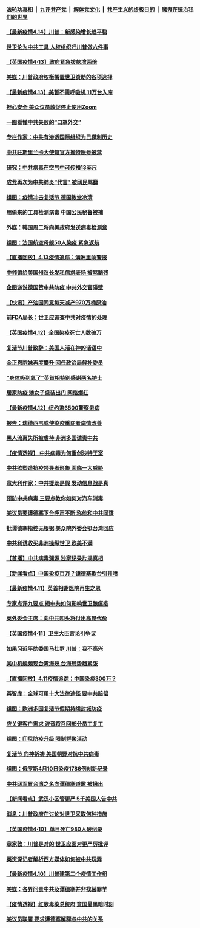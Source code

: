 ####  [法轮功真相](../../../../basic/blob/master/README.md?t=04141201) &nbsp;|&nbsp; [九评共产党](../../../../9ping.md/blob/master/README.md?t=04141201) &nbsp;|&nbsp; [解体党文化](../../../../jtdwh.md/blob/master/README.md?t=04141201)  &nbsp;|&nbsp; [共产主义的终极目的](../../../../gczydzjmd.md/blob/master/README.md?t=04141201) &nbsp;|&nbsp; [魔鬼在统治我们的世界](../../../../mgztzwmdsj.md/blob/master/README.md?t=04141201) 

#### [【最新疫情4.14】川普：新感染增长趋平稳](../pages/nsc418/n12027947.md?t=04141201) 

#### [世卫沦为中共工具 人权组织吁川普做六件事](../pages/nsc418/n12028407.md?t=04141201) 

#### [【英国疫情4·13】政府紧急拨款增两倍](../pages/nsc418/n12028084.md?t=04141201) 

#### [美媒：川普政府权衡搁置世卫资助的各项选择](../pages/nsc418/n12028055.md?t=04141201) 

#### [【最新疫情4.13】美暂不需呼吸机 11万台入库](../pages/nsc418/n12024712.md?t=04141201) 

#### [担心安全 美众议员敦促停止使用Zoom](../pages/nsc418/n12028062.md?t=04141201) 

#### [一图看懂中共失败的“口罩外交”](../pages/nsc418/n12026088.md?t=04141201) 

#### [专栏作家：中共有渗透国际组织为己谋利历史](../pages/nsc418/n12025937.md?t=04141201) 

#### [中共驻斯里兰卡大使馆官方推特账号被禁](../pages/nsc418/n12027418.md?t=04141201) 

#### [研究：中共病毒在空气中可传播13英尺](../pages/nsc418/n12026960.md?t=04141201) 

#### [成龙再次为中共肺炎“代言” 被网民骂翻](../pages/nsc418/n12027356.md?t=04141201) 

#### [组图：疫情冲击复活节 德国教堂冷清](../pages/nsc418/n12026390.md?t=04141201) 

#### [用偷来的工具检测病毒 中国公民秘鲁被捕](../pages/nsc418/n12027194.md?t=04141201) 

#### [外媒：韩国周二将向美政府发送病毒检测盒](../pages/nsc418/n12027049.md?t=04141201) 

#### [组图：法国航空母舰50人染疫 紧急返航](../pages/nsc418/n12026871.md?t=04141201) 

#### [【直播回放】4.13疫情追踪：满洲里响警报](../pages/nsc418/n12026894.md?t=04141201) 

#### [中领馆给美国州议长发私信求表扬 被骂脑残](../pages/nsc418/n12026823.md?t=04141201) 

#### [企图游说德国赞中共防疫 中共外交官碰壁](../pages/nsc418/n12025608.md?t=04141201) 

#### [【快讯】产油国同意每天减产970万桶原油](../pages/nsc418/n12025209.md?t=04141201) 

#### [前FDA局长：世卫应调查中共对疫情的处理](../pages/nsc418/n12025386.md?t=04141201) 

#### [【英国疫情4.12】全国染疫死亡人数破万](../pages/nsc418/n12025150.md?t=04141201) 

#### [复活节川普致辞：美国人活在神的话语中](../pages/nsc418/n12025100.md?t=04141201) 

#### [金正恩胞妹再度攀升 回任政治局候补委员](../pages/nsc418/n12024905.md?t=04141201) 

#### [“身体吸到氧了”英首相特别感谢两名护士](../pages/nsc418/n12025111.md?t=04141201) 

#### [居家防疫 澳女子盛装出门 网络爆红](../pages/nsc418/n12024646.md?t=04141201) 

#### [【最新疫情4.12】纽约逾6500警察患病](../pages/nsc418/n12020389.md?t=04141201) 

#### [报告：瑞德西韦或使染疫重症者病情改善](../pages/nsc418/n12024936.md?t=04141201) 

#### [黑人流离失所被虐待 非洲多国谴责中共](../pages/nsc418/n12024673.md?t=04141201) 

#### [【疫情透视】 中共病毒为何重创沙特王室](../pages/nsc418/n12024111.md?t=04141201) 

#### [中共欲塑造抗疫领导者形象 面临一大威胁](../pages/nsc418/n12024402.md?t=04141201) 

#### [意大利作家：中共援助是假 发动信息战是真](../pages/nsc418/n12006306.md?t=04141201) 

#### [预防中共病毒 三要点教你如何对汽车消毒](../pages/nsc418/n11945863.md?t=04141201) 

#### [美议员要谭德塞下台呼声不断 称他和中共同谋](../pages/nsc418/n12023568.md?t=04141201) 

#### [批谭德塞指控无根据 美众院外委会挺台湾回应](../pages/nsc418/n12023535.md?t=04141201) 

#### [中共利诱收买非洲操纵世卫 欧美不满](../pages/nsc418/n12023523.md?t=04141201) 

#### [【首播】中共病毒溯源 独家纪录片揭真相](../pages/nsc418/n12021942.md?t=04141201) 

#### [【新闻看点】中国染疫百万？谭德塞欺台引井喷](../pages/nsc418/n12023195.md?t=04141201) 

#### [【最新疫情4.11】英首相谢医院再生之恩](../pages/nsc418/n12021395.md?t=04141201) 

#### [专家点评九要点 揭中共如何影响世卫酿瘟疫](../pages/nsc418/n12020902.md?t=04141201) 

#### [英外委会主席：向中共叩头将付出高昂代价](../pages/nsc418/n12023009.md?t=04141201) 

#### [【英国疫情4·11】卫生大臣言论引争议](../pages/nsc418/n12023067.md?t=04141201) 

#### [如果习近平助委国马杜罗 川普：我不高兴](../pages/nsc418/n12023020.md?t=04141201) 

#### [美中机舰频现台湾海峡 台海局势趋紧张](../pages/nsc418/n12022884.md?t=04141201) 

#### [【直播回放】4.11疫情追踪：中国染疫300万？](../pages/nsc418/n12022682.md?t=04141201) 

#### [英智库：全球可用十大法律途径 要中共赔偿](../pages/nsc418/n12021377.md?t=04141201) 

#### [组图：欧洲多国复活节假期持续封城防疫](../pages/nsc418/n12022416.md?t=04141201) 

#### [应关键客户需求 波音将召回部分员工复工](../pages/nsc418/n12022504.md?t=04141201) 

#### [组图：印尼防疫升级 限制群聚活动](../pages/nsc418/n12022096.md?t=04141201) 

#### [复活节 向神祈祷 美国朝野对抗中共病毒](../pages/nsc418/n12018246.md?t=04141201) 

#### [组图：俄罗斯4月10日染疫1786例创新纪录](../pages/nsc418/n12020253.md?t=04141201) 

#### [中共网军冒台湾之名向谭德塞道歉 被揪出](../pages/nsc418/n12021163.md?t=04141201) 

#### [【新闻看点】武汉小区管更严 5千美国人告中共](../pages/nsc418/n12020890.md?t=04141201) 

#### [消息：川普政府在讨论对世卫采取何种措施](../pages/nsc418/n12021257.md?t=04141201) 

#### [【英国疫情4·10】单日死亡980人破纪录](../pages/nsc418/n12020903.md?t=04141201) 

#### [章家敦：川普是对的 世卫应面对更严厉批评](../pages/nsc418/n12020417.md?t=04141201) 

#### [英资深记者解析西方媒体如何被中共玩弄](../pages/nsc418/n12020691.md?t=04141201) 

#### [【最新疫情4.10】川普建第二个疫情工作组](../pages/nsc418/n12015830.md?t=04141201) 

#### [美媒：各界问责中共及谭德塞并非找替罪羊](../pages/nsc418/n12020764.md?t=04141201) 

#### [【疫情透视】红歌毒染总统府 意国最黑暗时刻](../pages/nsc418/n12020678.md?t=04141201) 

#### [美议员联署 要求谭德塞解释与中共的关系](../pages/nsc418/n12020472.md?t=04141201) 

